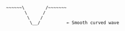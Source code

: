       ~~~~~~\        /~~~~~~~
             \      /
              \    /
               \__/          ← Smooth curved wave

